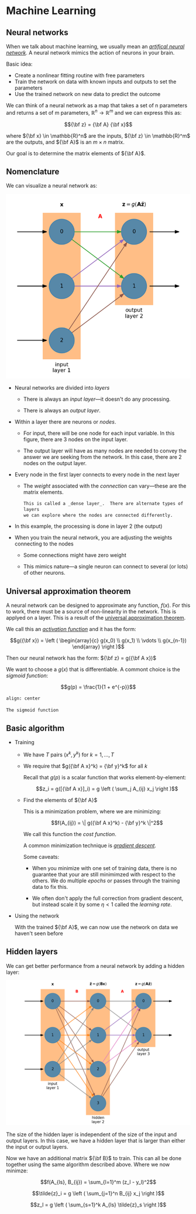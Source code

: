 # Machine Learning

## Neural networks

When we talk about machine learning, we usually mean an [_artifical neural network_](https://en.wikipedia.org/wiki/Artificial_neural_network).
A neural network mimics the action of neurons in your brain.  

Basic idea:

* Create a nonlinear fitting routine with free parameters
* Train the network on data with known inputs and outputs to set the parameters
* Use the trained network on new data to predict the outcome

We can think of a neural network as a map that takes a set of n parameters and returns a set of m parameters, $\mathbb{R}^n \rightarrow \mathbb{R}^m$ and we can express this as:

$${\bf z} = {\bf A} {\bf x}$$

where ${\bf x} \in \mathbb{R}^n$ are the inputs, ${\bf z} \in \mathbb{R}^m$ are the outputs, and ${\bf A}$ is an $m \times n$ matrix.

Our goal is to determine the matrix elements of ${\bf A}$.

## Nomenclature

We can visualize a neural network as:

![NN diagram](nn_fig.png)

* Neural networks are divided into _layers_

  * There is always an _input layer_&mdash;it doesn't do any processing.
  
  * There is always an _output layer_. 
  
* Within a layer there are neurons or _nodes_.

  * For input, there will be one node for each input variable.  In this figure,
    there are 3 nodes on the input layer.
    
  * The output layer will have as many nodes are needed to convey the answer
    we are seeking from the network.  In this case, there are 2 nodes on the
    output layer.
  
* Every node in the first layer connects to every node in the next layer

  * The _weight_ associated with the _connection_ can vary&mdash;these are the matrix elements.
  
    ```{note}
    This is called a _dense layer_.  There are alternate types of layers
    we can explore where the nodes are connected differently.
    ```
  
* In this example, the processing is done in layer 2 (the output)

* When you train the neural network, you are adjusting the weights connecting to the nodes

  * Some connections might have zero weight
  
  * This mimics nature&mdash;a single neuron can connect to several (or lots) of other neurons.
  
## Universal approximation theorem
  
A neural network can be designed to approximate any function, $f(x)$.  For this to work, there must be a source of non-linearity in the network.  This is applyed on a layer.  This is a result of the [universal approximation theorem](https://en.wikipedia.org/wiki/Universal_approximation_theorem).

We call this an [_activation function_](https://en.wikipedia.org/wiki/Activation_function) and it has the form:


$$g({\bf x}) = \left ( \begin{array}{c} g(x_0) \\ g(x_1) \\ \vdots \\ g(x_{n-1}) \end{array} \right )$$

Then our neural network has the form: ${\bf z} = g({\bf A x})$

We want to choose a $g(x)$ that is differentiable.  A commont choice is the _sigmoid function_:

$$g(p) = \frac{1}{1 + e^{-p}}$$

```{figure} sigmoid.png
align: center

The sigmoid function
```

## Basic algorithm


* Training

  * We have $T$ pairs $(x^k, y^k)$ for $k = 1, \ldots, T$
  
  * We require that $g({\bf A x}^k) = {\bf y}^k$ for all $k$
  
    Recall that $g(p)$ is a scalar function that works element-by-element:
    
    $$z_i = g([{\bf A x}]_i) = g \left ( \sum_j A_{ij} x_j \right )$$
    
  * Find the elements of ${\bf A}$
  
    This is a minimization problem, where we are minimizing:
    
    $$f(A_{ij}) = \| g({\bf A x}^k) - {\bf y}^k \|^2$$
    
    We call this function the _cost function_.
    
    A common minimization technique is [_gradient descent_](https://en.wikipedia.org/wiki/Gradient_descent).
    
    Some caveats:
    
    * When you minimize with one set of training data, there is no guarantee that your are still minimimzed with respect to the others.  We do multiple _epochs_ or passes through the training data to fix this.
    
    * We often don't apply the full correction from gradient descent, but instead scale it by some $\eta < 1$ called the _learning rate_.
    
* Using the network

  With the trained ${\bf A}$, we can now use the network on data we haven't seen before
  
 
 ## Hidden layers
 
 We can get better performance from a neural network by adding a hidden layer:

![hidden layers](nn_fig_hidden.png)

The size of the hidden layer is independent of the size of the input and output layers.  In this case, we have a hidden layer that is larger
than either the input or output layers.

Now we have an additional matrix ${\bf B}$ to train.  This can all be done together using the same algorithm described above.  Where we now minimze:

$$f(A_{ls}, B_{ij}) = \sum_{l=1}^m (z_l - y_l)^2$$

$$\tilde{z}_i = g \left ( \sum_{j=1}^n B_{ij} x_j \right )$$

$$z_l = g \left ( \sum_{s=1}^k A_{ls} \tilde{z}_s \right )$$
